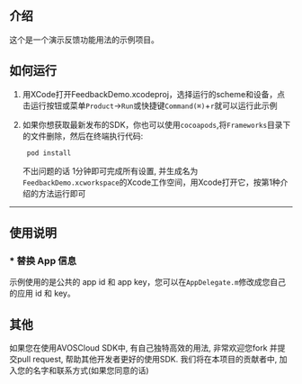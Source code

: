 ## 介绍
这个是一个演示反馈功能用法的示例项目。

## 如何运行

1. 用XCode打开FeedbackDemo.xcodeproj，选择运行的scheme和设备，点击运行按钮或菜单`Product`->`Run`或快捷键`Command(⌘)`+`r`就可以运行此示例

2. 如果你想获取最新发布的SDK，你也可以使用`cocoapods`,将`Frameworks`目录下的文件删除，然后在终端执行代码:

	    pod install

    不出问题的话 1分钟即可完成所有设置, 并生成名为`FeedbackDemo.xcworkspace`的Xcode工作空间，用Xcode打开它，按第1种介绍的方法运行即可

----

## 使用说明

### * 替换 App 信息

示例使用的是公共的 app id 和 app key，您可以在`AppDelegate.m`修改成您自己的应用 id 和 key。


## 其他

如果您在使用AVOSCloud SDK中, 有自己独特高效的用法, 非常欢迎您fork 并提交pull request, 帮助其他开发者更好的使用SDK. 我们将在本项目的贡献者中, 加入您的名字和联系方式(如果您同意的话)

